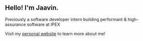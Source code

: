 ## Hello! I'm Jaavin.

Previously a software developer intern building performant & high-assurance software at IPEX

Visit my [personal website](https://jaavin.ca) to learn more about me!


